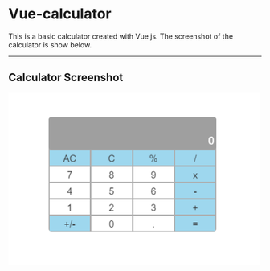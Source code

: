 # Vue-calculator

This is a basic calculator created with Vue js. The screenshot of the calculator is show below.
___

## Calculator Screenshot
<img src="./Screenshot.png" width="500px">
